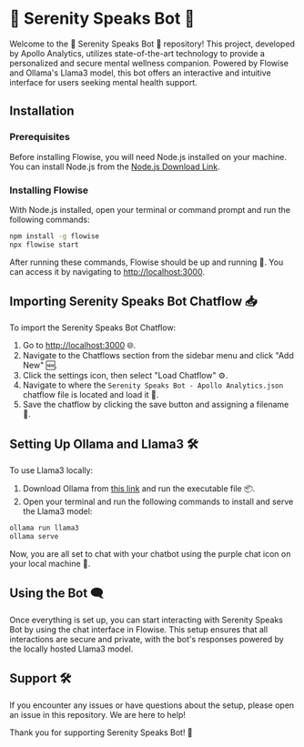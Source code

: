 # 🌸 Serenity Speaks Bot 🌸

Welcome to the 🌸 Serenity Speaks Bot 🌸 repository! This project, developed by Apollo Analytics, utilizes state-of-the-art technology to provide a personalized and secure mental wellness companion. Powered by Flowise and Ollama's Llama3 model, this bot offers an interactive and intuitive interface for users seeking mental health support.

## Installation

### Prerequisites
Before installing Flowise, you will need Node.js installed on your machine. You can install Node.js from the [Node.js Download Link](https://nodejs.org/en/download/package-manager).

### Installing Flowise
With Node.js installed, open your terminal or command prompt and run the following commands:

```bash
npm install -g flowise
npx flowise start
```

After running these commands, Flowise should be up and running 🚀. You can access it by navigating to [http://localhost:3000](http://localhost:3000).

## Importing Serenity Speaks Bot Chatflow 📥
To import the Serenity Speaks Bot Chatflow:

1. Go to [http://localhost:3000](http://localhost:3000) 🌐.
2. Navigate to the Chatflows section from the sidebar menu and click "Add New" 🆕.
3. Click the settings icon, then select "Load Chatflow" ⚙️.
4. Navigate to where the `Serenity Speaks Bot - Apollo Analytics.json` chatflow file is located and load it 📂.
5. Save the chatflow by clicking the save button and assigning a filename 💾.

## Setting Up Ollama and Llama3 🛠️
To use Llama3 locally:

1. Download Ollama from [this link](https://ollama.com/download) and run the executable file 📦.
2. Open your terminal and run the following commands to install and serve the Llama3 model:

```bash
ollama run llama3
ollama serve
```

Now, you are all set to chat with your chatbot using the purple chat icon on your local machine 💜.

## Using the Bot 🗨️
Once everything is set up, you can start interacting with Serenity Speaks Bot by using the chat interface in Flowise. This setup ensures that all interactions are secure and private, with the bot's responses powered by the locally hosted Llama3 model.

## Support 🛠️
If you encounter any issues or have questions about the setup, please open an issue in this repository. We are here to help!

Thank you for supporting Serenity Speaks Bot! 🌟
